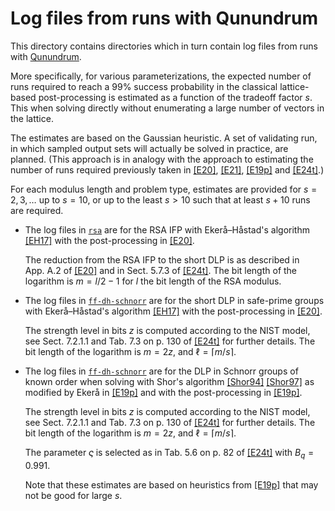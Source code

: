 # Log files from runs with Qunundrum
This directory contains directories which in turn contain log files from runs with [Qunundrum](https://github.com/ekera/qunundrum).

More specifically, for various parameterizations, the expected number of runs required to reach a 99% success probability in the classical lattice-based post-processing is estimated as a function of the tradeoff factor $s$.
This when solving directly without enumerating a large number of vectors in the lattice.

The estimates are based on the Gaussian heuristic.
A set of validating run, in which sampled output sets will actually be solved in practice, are planned.
(This approach is in analogy with the approach to estimating the number of runs required previously taken in [[E20]](https://doi.org/10.1007/s10623-020-00783-2), [[E21]](https://doi.org/10.1515/jmc-2020-0006), [[E19p]](https://doi.org/10.48550/arXiv.1905.09084) and [[E24t]](https://kth.diva-portal.org/smash/get/diva2:1902626/FULLTEXT01.pdf).)

For each modulus length and problem type, estimates are provided for $s = 2, 3, \ldots$ up to $s = 10$, or up to the least $s > 10$ such that at least $s + 10$ runs are required.

- The log files in [<code>rsa</code>](rsa) are for the RSA IFP with Ekerå–Håstad's algorithm [[EH17]](https://doi.org/10.1007/978-3-319-59879-6_20) with the post-processing in [[E20]](https://doi.org/10.1007/s10623-020-00783-2).

   The reduction from the RSA IFP to the short DLP is as described in App. A.2 of [[E20]](https://doi.org/10.1007/s10623-020-00783-2) and in Sect. 5.7.3 of [[E24t]](https://kth.diva-portal.org/smash/get/diva2:1902626/FULLTEXT01.pdf).
   The bit length of the logarithm is $m=l/2-1$ for $l$ the bit length of the RSA modulus.

- The log files in [<code>ff-dh-schnorr</code>](ff-dh-short) are for the short DLP in safe-prime groups with Ekerå–Håstad's algorithm [[EH17]](https://doi.org/10.1007/978-3-319-59879-6_20) with the post-processing in [[E20]](https://doi.org/10.1007/s10623-020-00783-2).

   The strength level in bits $z$ is computed according to the NIST model, see Sect. 7.2.1.1 and Tab. 7.3 on p. 130 of [[E24t]](https://kth.diva-portal.org/smash/get/diva2:1902626/FULLTEXT01.pdf) for further details.
   The bit length of the logarithm is $m = 2z$, and $\ell = \lceil m / s \rceil$.

- The log files in [<code>ff-dh-schnorr</code>](ff-dh-schnorr) are for the DLP in Schnorr groups of known order when solving with Shor's algorithm [[Shor94]](https://doi.org/10.1109/SFCS.1994.365700) [[Shor97]](https://doi.org/10.1137/S0097539795293172) as modified by Ekerå in [[E19p]](https://doi.org/10.48550/arXiv.1905.09084) and with the post-processing in [[E19p]](https://doi.org/10.48550/arXiv.1905.09084).

   The strength level in bits $z$ is computed according to the NIST model, see Sect. 7.2.1.1 and Tab. 7.3 on p. 130 of [[E24t]](https://kth.diva-portal.org/smash/get/diva2:1902626/FULLTEXT01.pdf) for further details.
   The bit length of the logarithm is $m = 2z$, and $\ell = \lceil m / s \rceil$.

   The parameter $\varsigma$ is selected as in Tab. 5.6 on p. 82 of [[E24t]](https://kth.diva-portal.org/smash/get/diva2:1902626/FULLTEXT01.pdf) with $B_q = 0.991$.

   Note that these estimates are based on heuristics from [[E19p]](https://doi.org/10.48550/arXiv.1905.09084) that may not be good for large $s$.